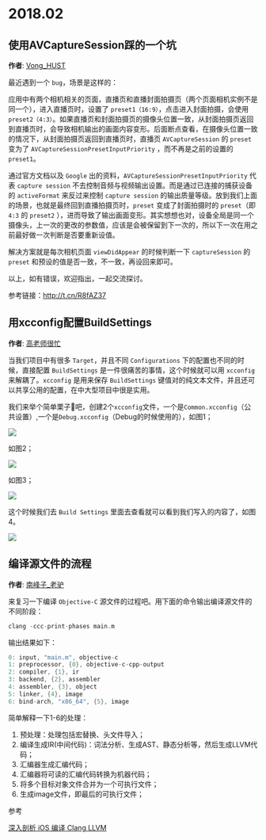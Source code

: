 # 2018.02

使用AVCaptureSession踩的一个坑
--------

**作者**: [Vong_HUST](https://weibo.com/VongLo)

最近遇到一个 `bug`，场景是这样的：

应用中有两个相机相关的页面，直播页和直播封面拍摄页（两个页面相机实例不是同一个），进入直播页时，设置了 `preset1（16:9）`，点击进入封面拍摄，会使用 `preset2（4:3）`。如果直播页和封面拍摄页的摄像头位置一致，从封面拍摄页返回到直播页时，会导致相机输出的画面内容变形。后面断点查看，在摄像头位置一致的情况下，从封面拍摄页返回到直播页时，直播页 `AVCaptureSession` 的 `preset` 变为了 `AVCaptureSessionPresetInputPriority` ，而不再是之前的设置的 `preset1`。

通过官方文档以及 `Google` 出的资料，`AVCaptureSessionPresetInputPriority` 代表 `capture session` 不去控制音频与视频输出设置。而是通过已连接的捕获设备的 `activeFormat` 来反过来控制 `capture session` 的输出质量等级。放到我们上面的场景，也就是最终回到直播拍摄页时，`preset` 变成了封面拍摄时的 `preset`（即 `4:3` 的 `preset2` ），进而导致了输出画面变形。其实想想也对，设备全局是同一个摄像头，上一次的更改的参数值，应该是会被保留到下一次的，所以下一次在用之前最好做一次判断是否要重新设值。

解决方案就是每次相机页面 `viewDidAppear` 的时候判断一下 `captureSession` 的 `preset` 和预设的值是否一致，不一致，再设回来即可。

以上，如有错误，欢迎指出，一起交流探讨。

参考链接：http://t.cn/R8fAZ37

用xcconfig配置BuildSettings
--------

**作者**: [高老师很忙](https://weibo.com/517082456)

当我们项目中有很多 `Target`，并且不同 `Configurations` 下的配置也不同的时候，直接配置 `BuildSettings` 是一件很痛苦的事情，这个时候就可以用 `xcconfig` 来解耦了。`xcconfig` 是用来保存 `BuildSettings` 键值对的纯文本文件，并且还可以共享公用的配置，在中大型项目中很是实用。

我们来举个简单栗子🌰吧，创建2个`xcconfig`文件，一个是`Common.xcconfig`（公共设置）,一个是`Debug.xcconfig`（Debug的时候使用的），如图1；

![](https://github.com/southpeak/iOS-tech-set/blob/master/images/2018/01/21-1-1.JPG?raw=true)

如图2；

![](https://github.com/southpeak/iOS-tech-set/blob/master/images/2018/01/21-1-2.JPG?raw=true)

如图3；

![](https://github.com/southpeak/iOS-tech-set/blob/master/images/2018/01/21-1-3.JPG?raw=true)

这个时候我们去 `Build Settings` 里面去查看就可以看到我们写入的内容了，如图4。

![](https://github.com/southpeak/iOS-tech-set/blob/master/images/2018/01/21-1-4.JPG?raw=true)

编译源文件的流程
--------

**作者**: [南峰子_老驴](https://weibo.com/touristdiary)

来复习一下编译 `Objective-C` 源文件的过程吧。用下面的命令输出编译源文件的不同阶段：

```c
clang -ccc-print-phases main.m
```

输出结果如下：

```c
0: input, "main.m", objective-c
1: preprocessor, {0}, objective-c-cpp-output
2: compiler, {1}, ir
3: backend, {2}, assembler
4: assembler, {3}, object
5: linker, {4}, image
6: bind-arch, "x86_64", {5}, image
```

简单解释一下1-6的处理：

1. 预处理：处理包括宏替换、头文件导入；
2. 编译生成IR(中间代码)：词法分析、生成AST、静态分析等，然后生成LLVM代码；
3. 汇编器生成汇编代码；
4. 汇编器将可读的汇编代码转换为机器代码；
5. 将多个目标对象文件合并为一个可执行文件；
6. 生成image文件，即最后的可执行文件；

参考 

[深入剖析 iOS 编译 Clang LLVM ](https://github.com/ming1016/study/wiki/%E6%B7%B1%E5%85%A5%E5%89%96%E6%9E%90-iOS-%E7%BC%96%E8%AF%91-Clang---LLVM)

